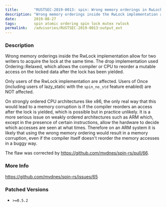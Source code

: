```yaml
---
title:       "RUSTSEC-2019-0013: spin: Wrong memory orderings in RwLock potentially violates mutual exclusion"
description: "Wrong memory orderings inside the RwLock implementation allow for two writers to acquire the lock at the same time. The drop implementation used OrderingRelaxed, which allows the compiler or CPU to reorder a mutable access on the locked data after the lock has been yielded. Only users of the RwLock implementation are affected. Users of Once including users of lazystatic with the spinnostd feature enabled are NOT affected. On strongly ordered CPU architectures like x86, the only real way that this would lead to a memory corruption is if the compiler reorders an access after the lock is yielded, which is possible but in practice unlikely. It is a more serious issue on weakly ordered architectures such as ARM which, except in the presence of certain instructions, allow the hardware to decide which accesses are seen at what times. Therefore on an ARM system it is likely that using the wrong memory ordering would result in a memory corruption, even if the compiler itself doesnt reorder the memory accesses in a buggy way. The flaw was corrected by httpsgithub.commvdnesspinrspull66."
date:        2019-08-27
tags:        spin atomic ordering spin lock mutex rwlock
permalink:   /advisories/RUSTSEC-2019-0013:output_ext
---
```


### Description

Wrong memory orderings inside the RwLock implementation allow for two writers to acquire the lock at the same time. The drop implementation used Ordering::Relaxed, which allows the compiler or CPU to reorder a mutable access on the locked data after the lock has been yielded.

Only users of the RwLock implementation are affected. Users of Once (including users of lazy_static with the `spin_no_std` feature enabled) are NOT affected.

On strongly ordered CPU architectures like x86, the only real way that this would lead to a memory corruption is if the compiler reorders an access after the lock is yielded, which is possible but in practice unlikely. It is a more serious issue on weakly ordered architectures such as ARM which, except in the presence of certain instructions, allow the hardware to decide which accesses are seen at what times. Therefore on an ARM system it is likely that using the wrong memory ordering would result in a memory corruption, even if the compiler itself doesn't reorder the memory accesses in a buggy way.

The flaw was corrected by https://github.com/mvdnes/spin-rs/pull/66.

### More Info

<https://github.com/mvdnes/spin-rs/issues/65>

### Patched Versions

- `>=0.5.2`


